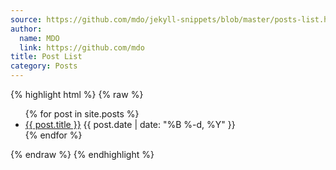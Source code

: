 ```yaml
---
source: https://github.com/mdo/jekyll-snippets/blob/master/posts-list.html
author:
  name: MDO
  link: https://github.com/mdo
title: Post List
category: Posts
---
```


{% highlight html %}
{% raw %}
<ul>
  {% for post in site.posts %}
    <li>
      <a href="{{ post.url }}">{{ post.title }}</a>
      <time>{{ post.date | date: "%B %-d, %Y" }}</time>
    </li>
  {% endfor %}
</ul>
{% endraw %}
{% endhighlight %}
